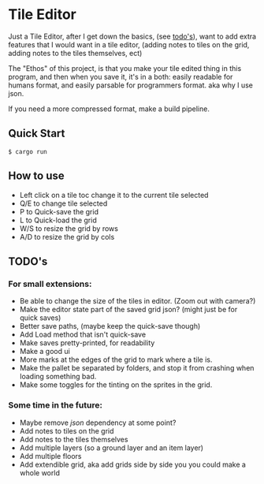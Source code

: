 # Tile Editor

Just a Tile Editor, after I get down the basics, (see [todo's](#todos)), want to add extra features that I would want in a tile editor, (adding notes to tiles on the grid, adding notes to the tiles themselves, ect)

The "Ethos" of this project, is that you make your tile edited thing in this program, and then when you save it, it's in a both: easily readable for humans format, and easily parsable for programmers format. aka why I use json.

If you need a more compressed format, make a build pipeline.

## Quick Start

```console
$ cargo run
```

## How to use

- Left click on a tile toc change it to the current tile selected
- Q/E to change tile selected
- P to Quick-save the grid
- L to Quick-load the grid
- W/S to resize the grid by rows
- A/D to resize the grid by cols

## TODO's

### For small extensions:

- Be able to change the size of the tiles in editor. (Zoom out with camera?)
- Make the editor state part of the saved grid json? (might just be for quick saves)
- Better save paths, (maybe keep the quick-save though)
- Add Load method that isn't quick-save
- Make saves pretty-printed, for readability
- Make a good ui
- More marks at the edges of the grid to mark where a tile is.
- Make the pallet be separated by folders, and stop it from crashing when loading something bad.
- Make some toggles for the tinting on the sprites in the grid.

### Some time in the future:

- Maybe remove _json_ dependency at some point?
- Add notes to tiles on the grid
- Add notes to the tiles themselves
- Add multiple layers (so a ground layer and an item layer)
- Add multiple floors
- Add extendible grid, aka add grids side by side you you could make a whole world
